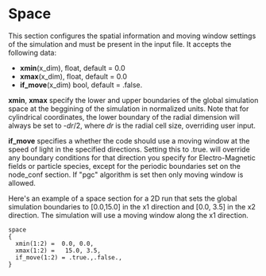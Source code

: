 # Space

This section configures the spatial information and moving window
settings of the simulation and must be present in the input file. It
accepts the following data:

- **xmin**(x_dim), float, default = 0.0
- **xmax**(x_dim), float, default = 0.0
- **if_move**(x_dim) bool, default = .false.

**xmin**, **xmax** specify the lower and upper boundaries of the global
simulation space at the beggining of the simulation in normalized units.
Note that for cylindrical coordinates, the lower boundary of the radial
dimension will always be set to -*dr*/2, where *dr* is the radial cell
size, overriding user input.

**if_move** specifies a whether the code should use a moving window at
the speed of light in the specified directions. Setting this to .true.
will override any boundary conditions for that direction you specify for
Electro-Magnetic fields or particle species, except for the periodic
boundaries set on the node_conf section. If "pgc" algorithm is set then
only moving window is allowed.

Here's an example of a space section for a 2D run that sets the global
simulation boundaries to \[0.0,15.0\] in the x1 direction and \[0.0,
3.5\] in the x2 direction. The simulation will use a moving window along
the x1 direction.

```text
space
{
  xmin(1:2) =  0.0, 0.0,
  xmax(1:2) =   15.0, 3.5,
  if_move(1:2) = .true.,.false.,
}
```
